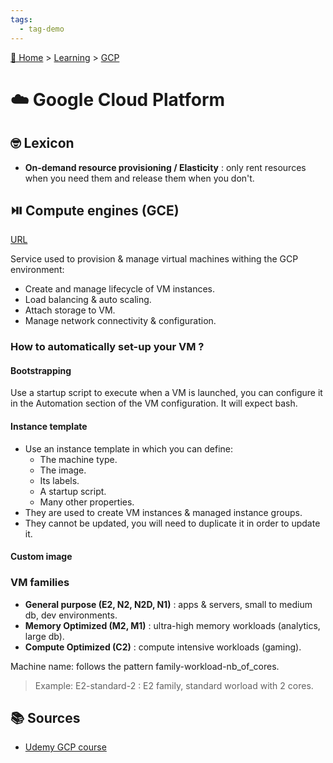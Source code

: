 ```yaml
---
tags:
  - tag-demo
---
```


[🏡 Home](../index.md) > [Learning](index.md) > [GCP](gcp.md)

# ☁️ Google Cloud Platform

## 🤓 Lexicon
- **On-demand resource provisioning / Elasticity** : only rent resources when you need them and release them when you don't.

## ⏯️ Compute engines (GCE)
[URL](https://circle.udemy.com/course/google-cloud-certification-associate-cloud-engineer/learn/lecture/25121490#overview)

Service used to provision & manage virtual machines withing the GCP environment:

- Create and manage lifecycle of VM instances.
- Load balancing & auto scaling.
- Attach storage to VM.
- Manage network connectivity & configuration.

### How to automatically set-up your VM ?

#### Bootstrapping
Use a startup script to execute when a VM is launched, you can configure it in the Automation section of the VM configuration. It will expect bash.

#### Instance template
- Use an instance template in which you can define:
    - The machine type.
    - The image.
    - Its labels.
    - A startup script.
    - Many other properties.
- They are used to create VM instances & managed instance groups.
- They cannot be updated, you will need to duplicate it in order to update it.

#### Custom image

### VM families

 - **General purpose (E2, N2, N2D, N1)** : apps & servers, small to medium db, dev environments.
 - **Memory Optimized (M2, M1)** : ultra-high memory workloads (analytics, large db).
 - **Compute Optimized (C2)** : compute intensive workloads (gaming).

Machine name: follows the pattern family-workload-nb_of_cores.

> Example:
> E2-standard-2 : E2 family, standard worload with 2 cores.

## 📚️ Sources
- [Udemy GCP course](https://circle.udemy.com/course/google-cloud-certification-associate-cloud-engineer/learn/lecture/25120004#overview)

